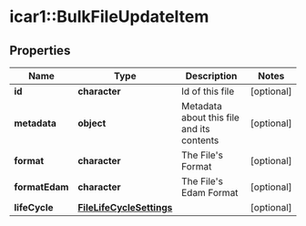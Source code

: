 # icar1::BulkFileUpdateItem


## Properties
Name | Type | Description | Notes
------------ | ------------- | ------------- | -------------
**id** | **character** | Id of this file | [optional] 
**metadata** | **object** | Metadata about this file and its contents | [optional] 
**format** | **character** | The File&#39;s Format | [optional] 
**formatEdam** | **character** | The File&#39;s Edam Format | [optional] 
**lifeCycle** | [**FileLifeCycleSettings**](FileLifeCycleSettings.md) |  | [optional] 


